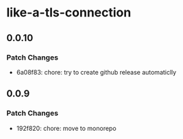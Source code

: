 # like-a-tls-connection

## 0.0.10

### Patch Changes

- 6a08f83: chore: try to create github release automaticlly

## 0.0.9

### Patch Changes

- 192f820: chore: move to monorepo

